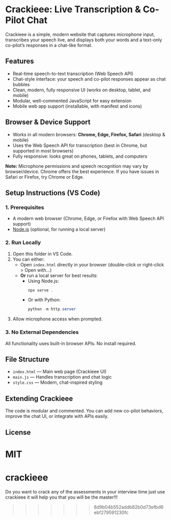 # Crackieee: Live Transcription & Co-Pilot Chat

Crackieee is a simple, modern website that captures microphone input, transcribes your speech live, and displays both your words and a text-only co-pilot’s responses in a chat-like format.


## Features
- Real-time speech-to-text transcription (Web Speech API)
- Chat-style interface: your speech and co-pilot responses appear as chat bubbles
- Clean, modern, fully responsive UI (works on desktop, tablet, and mobile)
- Modular, well-commented JavaScript for easy extension
- Mobile web app support (installable, with manifest and icons)

## Browser & Device Support
- Works in all modern browsers: **Chrome, Edge, Firefox, Safari** (desktop & mobile)
- Uses the Web Speech API for transcription (best in Chrome, but supported in most browsers)
- Fully responsive: looks great on phones, tablets, and computers

**Note:** Microphone permissions and speech recognition may vary by browser/device. Chrome offers the best experience. If you have issues in Safari or Firefox, try Chrome or Edge.

## Setup Instructions (VS Code)

### 1. Prerequisites
- A modern web browser (Chrome, Edge, or Firefox with Web Speech API support)
- [Node.js](https://nodejs.org/) (optional, for running a local server)

### 2. Run Locally
1. Open this folder in VS Code.
2. You can either:
   - Open `index.html` directly in your browser (double-click or right-click > Open with...)
   - **Or** run a local server for best results:
     - Using Node.js:
       ```powershell
       npx serve .
       ```
     - Or with Python:
       ```powershell
       python -m http.server
       ```
3. Allow microphone access when prompted.

### 3. No External Dependencies
All functionality uses built-in browser APIs. No install required.

## File Structure
- `index.html` — Main web page (Crackieee UI)
- `main.js` — Handles transcription and chat logic
- `style.css` — Modern, chat-inspired styling

## Extending Crackieee
The code is modular and commented. You can add new co-pilot behaviors, improve the chat UI, or integrate with APIs easily.

## License
MIT
=======
# crackieee
Do you want to crack any of the assessments in your interview time just use crackieee it will help you that you will be the master!!!
>>>>>>> 8d9b04b552addb82b0d73efbd6ebf279591230fc
